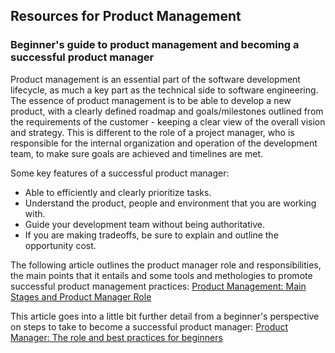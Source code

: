 ## Resources for Product Management

### Beginner's guide to product management and becoming a successful product manager
Product management is an essential part of the software development lifecycle, as much a key part as the technical side to software engineering. The essence of product management is to be able to develop a new product, with a clearly defined roadmap and goals/milestones outlined from the requirements of the customer - keeping a clear view of the overall vision and strategy. This is different to the role of a project manager, who is responsible for the internal organization and operation of the development team, to make sure goals are achieved and timelines are met. 

Some key features of a successful product manager:
* Able to efficiently and clearly prioritize tasks.
* Understand the product, people and environment that you are working with.
* Guide your development team without being authoritative.
* If you are making tradeoffs, be sure to explain and outline the opportunity cost.

 The following article outlines the product manager role and responsibilities, the main points that it entails and some tools and methologies to promote successful product management practices: [Product Management: Main Stages and Product Manager Role](https://www.altexsoft.com/blog/business/product-management-main-stages-and-product-manager-role/#:~:text=Product%20management%20is%20a%20process,development%2C%20marketing%2C%20and%20sales.)

 This article goes into a little bit further detail from a beginner's perspective on steps to take to become a successful product manager: [Product Manager: The role and best practices for beginners](https://www.atlassian.com/agile/product-management/product-manager)